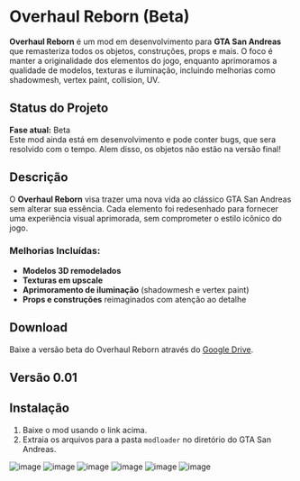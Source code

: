# Overhaul Reborn (Beta)

**Overhaul Reborn** é um mod em desenvolvimento para **GTA San Andreas** que remasteriza todos os objetos, construções, props e mais.
 O foco é manter a originalidade dos elementos do jogo, enquanto aprimoramos a qualidade de modelos, texturas e iluminação, incluindo melhorias como shadowmesh, vertex paint, collision, UV.

## Status do Projeto

**Fase atual:** Beta  
Este mod ainda está em desenvolvimento e pode conter bugs, que sera resolvido com o tempo.
Alem disso, os objetos não estão na versão final!

## Descrição

O **Overhaul Reborn** visa trazer uma nova vida ao clássico GTA San Andreas sem alterar sua essência. Cada elemento foi redesenhado para fornecer uma experiência visual aprimorada, sem comprometer o estilo icônico do jogo.

### Melhorias Incluídas:
- **Modelos 3D remodelados**
- **Texturas em upscale**
- **Aprimoramento de iluminação** (shadowmesh e vertex paint)
- **Props e construções** reimaginados com atenção ao detalhe

## Download

Baixe a versão beta do Overhaul Reborn através do [Google Drive](https://drive.google.com/file/d/1XO9AbVl9MaenUrm1w-L2T9zweDn6sgBs/view?usp=sharing).

## Versão 0.01



## Instalação

1. Baixe o mod usando o link acima.
2. Extraia os arquivos para a pasta `modloader` no diretório do GTA San Andreas.

![image](https://github.com/user-attachments/assets/7209add2-b0ee-46c9-a219-43ded3dd3a0f)
![image](https://github.com/user-attachments/assets/8f854954-8488-4951-b59f-0440668a0ec7)
![image](https://github.com/user-attachments/assets/13ab4c91-ea12-416f-a90d-17ac29139243)
![image](https://github.com/user-attachments/assets/99f4bce8-36df-4b42-be96-a2c2ed6c3a9e)
![image](https://github.com/user-attachments/assets/a8c0be82-7fad-4206-a1a3-c8a3b8140376)
![image](https://github.com/user-attachments/assets/1872ed3b-c232-4692-945e-90630e89e6bc)





